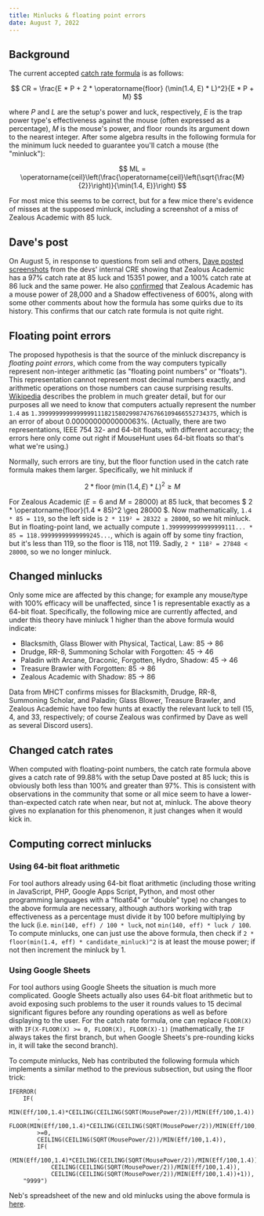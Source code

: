 ```yaml
---
title: Minlucks & floating point errors
date: August 7, 2022
---
```


## Background

The current accepted [catch rate formula](https://github.com/tsitu/MH-Tools/blob/master/README.md#-new-formula) is as follows:

$$ CR = \frac{E * P + 2 * \operatorname{floor} (\min(1.4, E) * L)^2}{E * P + M} $$

where $P$ and $L$ are the setup's power and luck, respectively, $E$ is the trap power type's effectiveness against the mouse (often expressed as a percentage), $M$ is the mouse's power, and $\operatorname{floor}$ rounds its argument down to the nearest integer. After some algebra results in the following formula for the minimum luck needed to guarantee you'll catch a mouse (the "minluck"):

$$ ML = \operatorname{ceil}\left(\frac{\operatorname{ceil}\left(\sqrt{\frac{M}{2}}\right)}{\min(1.4, E)}\right) $$

For most mice this seems to be correct, but for a few mice there's evidence of misses at the supposed minluck, including a screenshot of a miss of Zealous Academic with 85 luck.

## Dave's post

On August 5, in response to questions from seli and others, [Dave posted screenshots](https://discord.com/channels/275500976662773761/355474934601875457/1005190015376183296) from the devs' internal CRE showing that Zealous Academic has a 97% catch rate at 85 luck and 15351 power, and a 100% catch rate at 86 luck and the same power. He also [confirmed](https://discord.com/channels/275500976662773761/355474934601875457/1005184813151559822) that Zealous Academic has a mouse power of 28,000 and a Shadow effectiveness of 600%, along with some other comments about how the formula has some quirks due to its history. This confirms that our catch rate formula is not quite right.

## Floating point errors

The proposed hypothesis is that the source of the minluck discrepancy is *floating point errors*, which come from the way computers typically represent non-integer arithmetic (as "floating point numbers" or "floats"). This representation cannot represent most decimal numbers exactly, and arithmetic operations on those numbers can cause surprising results. [Wikipedia](https://en.wikipedia.org/wiki/Floating-point_arithmetic#Accuracy_problems) describes the problem in much greater detail, but for our purposes all we need to know that computers actually represent the number `1.4` as `1.399999999999999911182158029987476766109466552734375`, which is an error of about 0.0000000000000063%. (Actually, there are two representations, IEEE 754 32- and 64-bit floats, with different accuracy; the errors here only come out right if MouseHunt uses 64-bit floats so that's what we're using.)

Normally, such errors are tiny, but the floor function used in the catch rate formula makes them larger. Specifically, we hit minluck if

$$ 2 * \operatorname{floor}(\min(1.4, E) * L)^2 \geq M $$

For Zealous Academic ($E = 6$ and $M = 28000$) at 85 luck, that becomes $ 2 * \operatorname{floor}(1.4 * 85)^2 \geq 28000 $. Now mathematically, `1.4 * 85 = 119`, so the left side is `2 * 119² = 28322 ≥ 28000`, so we hit minluck. But in floating-point land, we actually compute `1.3999999999999999111... * 85 = 118.99999999999999245...`, which is again off by some tiny fraction, but it's less than 119, so the floor is 118, not 119. Sadly, `2 * 118² = 27848 < 28000`, so we no longer minluck.

## Changed minlucks

Only some mice are affected by this change; for example any mouse/type with 100% efficacy will be unaffected, since 1 is representable exactly as a 64-bit float. Specifically, the following mice are currently affected, and under this theory have minluck 1 higher than the above formula would indicate:

- Blacksmith, Glass Blower with Physical, Tactical, Law: 85 → 86
- Drudge, RR-8, Summoning Scholar with Forgotten: 45 → 46
- Paladin with Arcane, Draconic, Forgotten, Hydro, Shadow: 45 → 46
- Treasure Brawler with Forgotten: 85 → 86
- Zealous Academic with Shadow: 85 → 86

Data from MHCT confirms misses for Blacksmith, Drudge, RR-8, Summoning Scholar, and Paladin; Glass Blower, Treasure Brawler, and Zealous Academic have too few hunts at exactly the relevant luck to tell (15, 4, and 33, respectively; of course Zealous was confirmed by Dave as well as several Discord users).

## Changed catch rates

When computed with floating-point numbers, the catch rate formula above gives a catch rate of 99.88% with the setup Dave posted at 85 luck; this is obviously both less than 100% and greater than 97%. This is consistent with observations in the community that some or all mice seem to have a lower-than-expected catch rate when near, but not at, minluck. The above theory gives no explanation for this phenomenon, it just changes when it would kick in.

## Computing correct minlucks

### Using 64-bit float arithmetic

For tool authors already using 64-bit float arithmetic (including those writing in JavaScript, PHP, Google Apps Script, Python, and most other programming languages with a "float64" or "double" type) no changes to the above formula are necessary, although authors working with trap effectiveness as a percentage must divide it by 100 before multiplying by the luck (i.e. `min(140, eff) / 100 * luck`, not `min(140, eff) * luck / 100`. To compute minlucks, one can just use the above formula, then check if `2 * floor(min(1.4, eff) * candidate_minluck)^2` is at least the mouse power; if not then increment the minluck by 1.

### Using Google Sheets

For tool authors using Google Sheets the situation is much more complicated. Google Sheets actually also uses 64-bit float arithmetic but to avoid exposing such problems to the user it rounds values to 15 decimal significant figures before any rounding operations as well as before displaying to the user. For the catch rate formula, one can replace `FLOOR(X)` with `IF(X-FLOOR(X) >= 0, FLOOR(X), FLOOR(X)-1)` (mathematically, the `IF` always takes the first branch, but when Google Sheets's pre-rounding kicks in, it will take the second branch).

To compute minlucks, Neb has contributed the following formula which implements a similar method to the previous subsection, but using the floor trick:
```
IFERROR(
    IF(
        MIN(Eff/100,1.4)*CEILING(CEILING(SQRT(MousePower/2))/MIN(Eff/100,1.4))
        -FLOOR(MIN(Eff/100,1.4)*CEILING(CEILING(SQRT(MousePower/2))/MIN(Eff/100,1.4)))
        >=0,
        CEILING(CEILING(SQRT(MousePower/2))/MIN(Eff/100,1.4)),
        IF(
            (MIN(Eff/100,1.4)*CEILING(CEILING(SQRT(MousePower/2))/MIN(Eff/100,1.4))-1)^2*2>MousePower,
            CEILING(CEILING(SQRT(MousePower/2))/MIN(Eff/100,1.4)),
            CEILING(CEILING(SQRT(MousePower/2))/MIN(Eff/100,1.4))+1)),
    "9999")
```

Neb's spreadsheet of the new and old minlucks using the above formula is [here](https://docs.google.com/spreadsheets/d/1UHBRqR9oHNTP2aEQJEw1oUcvyIvYIxiRa9-NotuiSDI/edit#gid=759842139).
